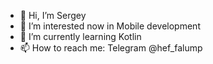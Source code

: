 - 👋 Hi, I’m Sergey
- 👀 I’m interested now in Mobile development
- 🌱 I’m currently learning Kotlin
- 📫 How to reach me: Telegram @hef_falump

<!---
EvilMadSquirrel/EvilMadSquirrel is a ✨ special ✨ repository because its `README.md` (this file) appears on your GitHub profile.
You can click the Preview link to take a look at your changes.
--->
